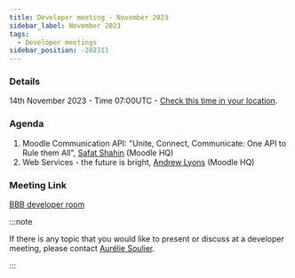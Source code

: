 ```yaml
---
title: Developer meeting - November 2023
sidebar_label: November 2023
tags:
  - Developer meetings
sidebar_position: -202311
---
```


### Details

14th November 2023 - Time 07:00UTC - [Check this time in your location](https://www.timeanddate.com/worldclock/fixedtime.html?msg=Moodle+Developer+meeting+-+November+2023&iso=20231114T07&p1=1440&ah=1).

### Agenda

1. Moodle Communication API: "Unite, Connect, Communicate: One API to Rule them All", [Safat Shahin](https://moodle.org/user/profile.php?id=3375956) (Moodle HQ)
2. Web Services - the future is bright, [Andrew Lyons](https://moodle.org/user/profile.php?id=268794) (Moodle HQ)

### Meeting Link

[BBB developer room](https://moodle.org/mod/bigbluebuttonbn/view.php?id=8596)

:::note

If there is any topic that you would like to present or discuss at a developer meeting, please contact [Aurélie Soulier](https://moodle.org/user/view.php?id=5177207).

:::
